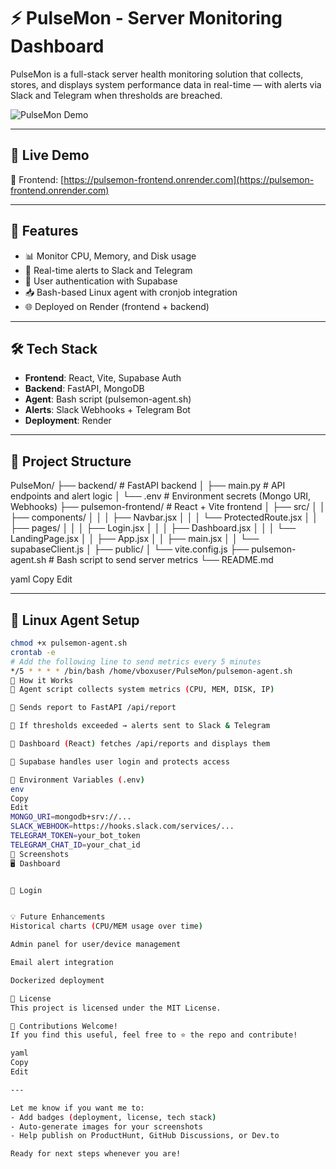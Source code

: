 # ⚡ PulseMon - Server Monitoring Dashboard

PulseMon is a full-stack server health monitoring solution that collects, stores, and displays system performance data in real-time — with alerts via Slack and Telegram when thresholds are breached.

![PulseMon Demo](https://cdn-icons-png.flaticon.com/512/1995/1995653.png)

---

## 🚀 Live Demo

🔗 Frontend: [https://pulsemon-frontend.onrender.com](https://pulsemon-frontend.onrender.com)

---

## 🧠 Features

- 📊 Monitor CPU, Memory, and Disk usage
- 🔔 Real-time alerts to Slack and Telegram
- 🔐 User authentication with Supabase
- 📥 Bash-based Linux agent with cronjob integration
- 🌐 Deployed on Render (frontend + backend)

---

## 🛠️ Tech Stack

- **Frontend**: React, Vite, Supabase Auth
- **Backend**: FastAPI, MongoDB
- **Agent**: Bash script (pulsemon-agent.sh)
- **Alerts**: Slack Webhooks + Telegram Bot
- **Deployment**: Render

---

## 📁 Project Structure

PulseMon/
├── backend/ # FastAPI backend
│ ├── main.py # API endpoints and alert logic
│ └── .env # Environment secrets (Mongo URI, Webhooks)
├── pulsemon-frontend/ # React + Vite frontend
│ ├── src/
│ │ ├── components/
│ │ │ ├── Navbar.jsx
│ │ │ └── ProtectedRoute.jsx
│ │ ├── pages/
│ │ │ ├── Login.jsx
│ │ │ ├── Dashboard.jsx
│ │ │ └── LandingPage.jsx
│ │ ├── App.jsx
│ │ ├── main.jsx
│ │ └── supabaseClient.js
│ ├── public/
│ └── vite.config.js
├── pulsemon-agent.sh # Bash script to send server metrics
└── README.md

yaml
Copy
Edit

---

## 🐧 Linux Agent Setup

```bash
chmod +x pulsemon-agent.sh
crontab -e
# Add the following line to send metrics every 5 minutes
*/5 * * * * /bin/bash /home/vboxuser/PulseMon/pulsemon-agent.sh
🧪 How it Works
📡 Agent script collects system metrics (CPU, MEM, DISK, IP)

🔁 Sends report to FastAPI /api/report

🚨 If thresholds exceeded → alerts sent to Slack & Telegram

🧾 Dashboard (React) fetches /api/reports and displays them

🔐 Supabase handles user login and protects access

🧾 Environment Variables (.env)
env
Copy
Edit
MONGO_URI=mongodb+srv://...
SLACK_WEBHOOK=https://hooks.slack.com/services/...
TELEGRAM_TOKEN=your_bot_token
TELEGRAM_CHAT_ID=your_chat_id
📸 Screenshots
🖥️ Dashboard


🔐 Login


💡 Future Enhancements
Historical charts (CPU/MEM usage over time)

Admin panel for user/device management

Email alert integration

Dockerized deployment

📜 License
This project is licensed under the MIT License.

🤝 Contributions Welcome!
If you find this useful, feel free to ⭐ the repo and contribute!

yaml
Copy
Edit

---

Let me know if you want me to:
- Add badges (deployment, license, tech stack)
- Auto-generate images for your screenshots
- Help publish on ProductHunt, GitHub Discussions, or Dev.to

Ready for next steps whenever you are!
